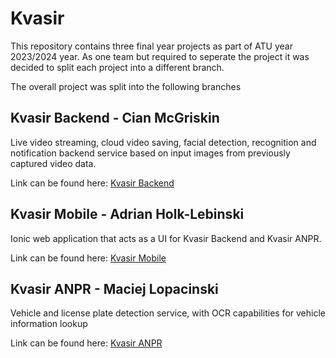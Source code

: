 # Kvasir

This repository contains three final year projects as part of ATU year 2023/2024  year. As one team but required to seperate the project it was decided to split each project into a different branch.

The overall project was split into the following branches


## Kvasir Backend - Cian McGriskin
Live video streaming, cloud video saving, facial detection, recognition and notification backend service based on input images from previously captured video data.

Link can be found here: [Kvasir Backend](https://github.com/CianMcGriskin/Kvasir/tree/ModelInference)

## Kvasir Mobile - Adrian Holk-Lebinski
Ionic web application that acts as a UI for Kvasir Backend and Kvasir ANPR. 

Link can be found here: [Kvasir Mobile](https://github.com/CianMcGriskin/Kvasir/tree/Mobile) 

## Kvasir ANPR - Maciej Lopacinski
Vehicle and license plate detection service, with OCR capabilities for vehicle information lookup

Link can be found here: [Kvasir ANPR](https://github.com/CianMcGriskin/Kvasir/tree/ANPR) 

